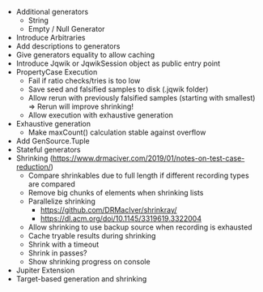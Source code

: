- Additional generators
    - String
    - Empty / Null Generator
- Introduce Arbitraries
- Add descriptions to generators
- Give generators equality to allow caching
- Introduce Jqwik or JqwikSession object as public entry point
- PropertyCase Execution
    - Fail if ratio checks/tries is too low
    - Save seed and falsified samples to disk (.jqwik folder)
    - Allow rerun with previously falsified samples (starting with smallest)
      => Rerun will improve shrinking!
    - Allow execution with exhaustive generation
- Exhaustive generation
    - Make maxCount() calculation stable against overflow
- Add GenSource.Tuple
- Stateful generators
- Shrinking (https://www.drmaciver.com/2019/01/notes-on-test-case-reduction/)
    - Compare shrinkables due to full length if different recording types are
      compared
    - Remove big chunks of elements when shrinking lists
    - Parallelize shrinking
        - https://github.com/DRMacIver/shrinkray/
        - https://dl.acm.org/doi/10.1145/3319619.3322004
    - Allow shrinking to use backup source when recording is exhausted
    - Cache tryable results during shrinking
    - Shrink with a timeout
    - Shrink in passes?
    - Show shrinking progress on console
- Jupiter Extension
- Target-based generation and shrinking
